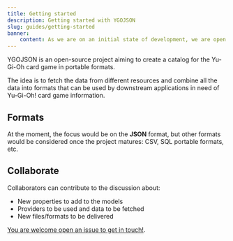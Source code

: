 ```yaml
---
title: Getting started
description: Getting started with YGOJSON
slug: guides/getting-started
banner:
    content: As we are on an initial state of development, we are open to onboard any collaborator. See below!
---
```


YGOJSON is an open-source project aiming to create a catalog for the Yu-Gi-Oh card game in portable formats.

The idea is to fetch the data from different resources and combine all the data into formats that can be used by downstream applications in need of Yu-Gi-Oh! card game information.

## Formats

At the moment, the focus would be on the **JSON** format, but other formats would be considered once the project matures: CSV, SQL portable formats, etc.

## Collaborate

Collaborators can contribute to the discussion about:

- New properties to add to the models
- Providers to be used and data to be fetched
- New files/formats to be delivered

[You are welcome open an issue to get in touch!](https://github.com/ygojson/ygojson.github.io/issues/new).
